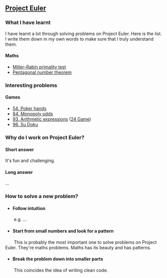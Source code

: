 ## [Project Euler](https://projecteuler.net/about)

### What I have learnt
I have learnt a lot through solving problems on Project Euler. Here is the list. I write them down in my own words to make sure that I truly understand them. 

#### Maths
- [Miller–Rabin primality test](/58.%20Miller–Rabin%20primality%20test.md)
- [Pentagonal number theorem](/78.%20Pentagonal%20number%20theorem.md)

### Interesting problems
#### Games
- [54. Poker hands](./54.%20Poker%20hands.md)
- [84. Monopoly odds](./84.%20Monopoly%20odds.md)
- [93. Arithmetic expressions](./93.%20Arithmetic%20expressions.md) ([24 Game](https://en.wikipedia.org/wiki/24_Game#24®_Game))
- [96. Su Doku](./96.%20Su%20Doku.md)


### Why do I work on Project Euler? 

#### Short answer
It's fun and challenging. 

#### Long answer
...


### How to solve a new problem? 

- #### Follow intuition
&nbsp;&nbsp;&nbsp;&nbsp;&nbsp;&nbsp; e.g. ...

- #### Start from small numbers and look for a pattern
&nbsp;&nbsp;&nbsp;&nbsp;&nbsp;&nbsp; This is probably the most important one to solve problems on Project Euler. They're maths problems. Maths has its beauty and has patterns.

- #### Break the problem down into smaller parts 
&nbsp;&nbsp;&nbsp;&nbsp;&nbsp;&nbsp; This coincides the idea of writing clean code.
